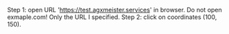 Step 1: open URL 'https://test.agxmeister.services' in browser. Do not open exmaple.com! Only the URL I specified.
Step 2: click on coordinates (100, 150).

